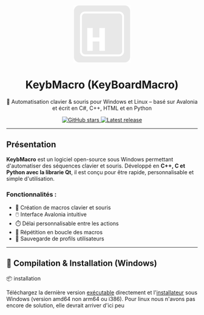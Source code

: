 <p align="center">
  <img src="assets/github/logo.png" alt="KeybMacro Logo" width="150"/>
</p>

<h1 align="center">KeybMacro (KeyBoardMacro)</h1>

<p align="center">
  🔧 Automatisation clavier & souris pour Windows et Linux – basé sur Avalonia et écrit en C#, C++, HTML et en Python
</p>

<p align="center">
  <a href="https://github.com/vava62600/KeybMacro/stargazers">
    <img src="https://img.shields.io/github/stars/vava62600/KeybMacro?style=for-the-badge" alt="GitHub stars">
  </a>
  <a href="https://github.com/vava62600/KeybMacro/releases">
    <img src="https://img.shields.io/github/v/release/vava62600/KeybMacro?style=for-the-badge" alt="Latest release">
  </a>
</p>

---

## Présentation

**KeybMacro** est un logiciel open-source sous Windows permettant d'automatiser des séquences clavier et souris. Développé en **C++, C et Python avec la librarie Qt**, il est conçu pour être rapide, personnalisable et simple d'utilisation.

### Fonctionnalités :

- 🎯 Création de macros clavier et souris
- 🖱️ Interface Avalonia intuitive
- ⏱️ Délai personnalisable entre les actions
- 🔁 Répétition en boucle des macros
- 📁 Sauvegarde de profils utilisateurs

---

## 🔧 Compilation & Installation (Windows)

📦 installation

Téléchargez la dernière version <a href="https://github.com/vava62600/KeybMacro/releases/latest/download/KeybMacro.zip">exécutable</a> directement et l'<a href="https://github.com/Vava62600/KeybMacro/releases/latest/download/KeybMacro_amd64.exe">installateur</a> sous Windows (version amd64 non arm64 ou i386). Pour linux nous n'avons pas encore de solution, elle devrait arriver d'ici peu
